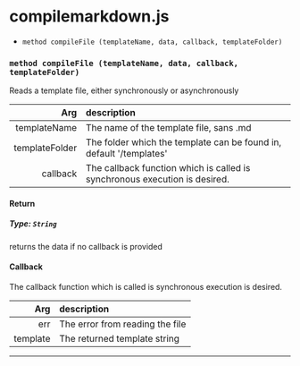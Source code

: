 # compilemarkdown.js

- ``` method compileFile (templateName, data, callback, templateFolder) ```



### ``` method compileFile (templateName, data, callback, templateFolder) ```

Reads a template file, either synchronously or asynchronously

| Arg | description |
| --: | :-- |
| templateName | The name of the template file, sans .md |
| templateFolder | The folder which the template can be found in, default &#39;/templates&#39; |
| callback | The callback function which is called is synchronous execution is desired. |



#### Return
##### Type: ``` String ```
returns the data if no callback is provided

#### Callback

The callback function which is called is synchronous execution is desired.




| Arg | description |
| --: | :-- |
| err | The error from reading the file |
| template | The returned template string |
 




---


